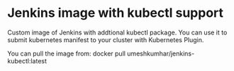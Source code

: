 # Jenkins image with kubectl support

Custom image of Jenkins with addtional kubectl package.
You can use it to submit kubernetes manifest to your cluster with Kubernetes Plugin.

You can pull the image from: 
	docker pull umeshkumhar/jenkins-kubectl:latest
